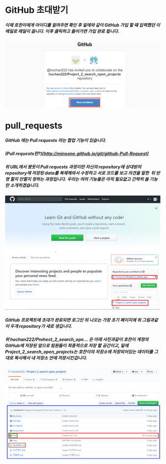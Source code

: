 # GitHub 초대받기

##### 이제 호찬이에게 아이디를 알려주면 확인 후 밑에와 같이 GitHub 가입 할 때 입력했던 이메일로 메일이 옵니다. 이후 클릭하고 들어가면 가입 완료 됩니다.
![screensh](./img/8.PNG) 

# pull_requests  

##### GitHub 에는 Pull requests 라는 협업 기능이 있습니다.   
##### (Pull requests란?)[http://minsone.github.io/git/github-Pull-Request]  

##### 위 URL에서 봤듯이 Pull requests 과정이란 자신의 repository에 상대방의 repository에 저장된 data를 복제해와서 수정하고 서로 코드를 보고 의견을 말한  뒤 반영 할지 안할지 정하는 과정입니다. 우리는 여러 기능들은 아직 필요없고 간략히 쓸 기능만 소개하겠습니다.   

![screensh](./img/9.PNG)  

##### GitHub 프로젝트에 초대가 완료되면 로그인 뒤 나오는 가장 초기 페이지에 위 그림과같이 두개 repository가 새로 생깁니다.
##### 위 hochan222/Prohect_2_search_ope... 은 아래 사진과같이 호찬이 계정의 GitHub에 저장된 앞으로 팀원들이 최종적으로 저장 할 공간이고, 밑에 Project_2_search_open_projects는 호찬이의 저장소에 저장되어있는 데이터를 그대로 복사해서 내 저장소 안에 저장시킨겁니다.  

![screensh](./img/10.PNG)  
